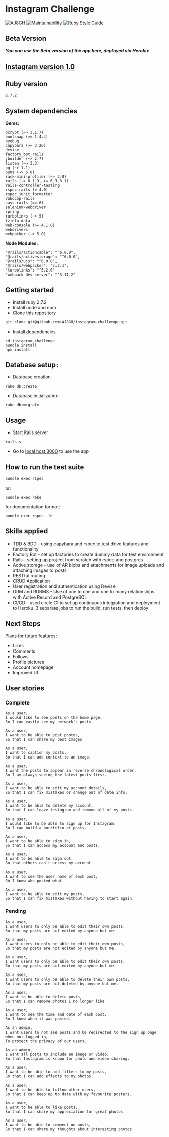 Instagram Challenge
===================

[![AJ8GH](https://circleci.com/gh/AJ8GH/instagram-challenge.svg?style=shield)](https://app.circleci.com/pipelines/github/AJ8GH/instagram-challenge) [![Maintainability](https://api.codeclimate.com/v1/badges/d23f2ca8298800936b52/maintainability)](https://codeclimate.com/github/AJ8GH/instagram-challenge/maintainability) [![Ruby Style Guide](https://img.shields.io/badge/code_style-rubocop-brightgreen.svg)](https://github.com/rubocop/rubocop)

## Beta Version

***You can use the Beta version of the app here, deployed via Heroku:***

[Instagram version 1.0](https://salty-tor-38248.herokuapp.com/)
---------------------------------------------------

## Ruby version

`2.7.2`

## System dependencies

**Gems:**

```
bcrypt (~> 3.1.7)
bootsnap (>= 1.4.4)
byebug
capybara (>= 3.26)
devise
factory_bot_rails
jbuilder (~> 2.7)
listen (~> 3.3)
pg (~> 1.1)
puma (~> 5.0)
rack-mini-profiler (~> 2.0)
rails (~> 6.1.3, >= 6.1.3.1)
rails-controller-testing
rspec-rails (= 4.0)
rspec_junit_formatter
rubocop-rails
sass-rails (>= 6)
selenium-webdriver
spring
turbolinks (~> 5)
tzinfo-data
web-console (>= 4.1.0)
webdrivers
webpacker (~> 5.0)
```

**Node Modules:**

```
"@rails/actioncable": "^6.0.0",
"@rails/activestorage": "^6.0.0",
"@rails/ujs": "^6.0.0",
"@rails/webpacker": "5.2.1",
"turbolinks": "^5.2.0"
"webpack-dev-server": "^3.11.2"
```

## Getting started

* Install ruby 2.7.2
* Install node and npm
* Clone this repository

```shell
git clone git@github.com:AJ8GH/instagram-challenge.git
```

* Install dependencies

```shell
cd instagram-challenge
bundle install
npm install
```

## Database setup:

* Database creation
```shell
rake db:create
```

* Database initialization
```shell
rake db:migrate
```

## Usage

* Start Rails server

```shell
rails s
```

* Go to [local host 3000](http://localhost:3000/) to use the app


## How to run the test suite

```shell
bundle exec rspec
```

or:
```shell
bundle exec rake
```

for documentation format:
```shell
bundle exec rspec -fd
```

## Skills applied

* TDD & BDD - using capybara and rspec to test drive features and functionality
* Factory Bot - set up factories to create dummy data for test environment
* Rails - setting up project from scratch with rspec and postgres
* Active storage - use of AR blobs and attachments for image uploads and attaching images to posts
* RESTful routing
* CRUD Application
* User registration and authentication using Devise
* ORM and RDBMS - Use of one to one and one to many relationships with Active Record and PostgreSQL
* CI/CD - used circle CI to set up continuous integration and deployment to Heroku. 3 separate jobs to run the build, run tests, then deploy

## Next Steps

Plans for future features:

* Likes
* Comments
* Follows
* Profile pictures
* Account homepage
* Improved UI

## User stories

### Complete
```
As a user,
I would like to see posts on the home page,
So I can easily see my network's posts.

As a user,
I want to be able to post photos,
So that I can share my best images

As a user,
I want to caption my posts,
So that I can add context to an image.

As a user,
I want the posts to appear in reverse chronological order,
So I am always seeing the latest posts first.

As a user,
I want to be able to edit my account details,
So that I can fix mistakes or change out of date info.

As a user,
I want to be able to delete my account,
So that I can leave instagram and remove all of my posts.

As a user,
I would like to be able to sign up for Instagram,
So I can build a portfolio of posts.

As a user,
I want to be able to sign in,
So that I can access my account and posts.

As a user,
I want to be able to sign out,
So that others can't access my account.

As a user,
I want to see the user name of each post,
So I know who posted what.

As a user,
I want to be able to edit my posts,
So that I can fix mistakes without having to start again.
```

### Pending
```
As a user,
I want users to only be able to edit their own posts,
So that my posts are not edited by anyone but me.

As a user,
I want users to only be able to edit their own posts,
So that my posts are not edited by anyone but me.

As a user,
I want users to only be able to edit their own posts,
So that my posts are not edited by anyone but me.

As a user,
I want users to only be able to delete their own posts,
So that my posts are not deleted by anyone but me.

As a user,
I want to be able to delete posts,
So that I can remove photos I no longer like

As a user,
I want to see the time and date of each post,
So I know when it was posted.

As an admin,
I want users to not see posts and be redirected to the sign up page when not logged in,
To protect the privacy of our users.

As an admin,
I want all posts to include an image or video,
So that Instagram is known for photo and video sharing.

As a user,
I want to be able to add filters to my posts,
So that I can add effects to my photos.

As a user,
I want to be able to follow other users,
So that I can keep up to date with my favourite posters.

As a user,
I want to be able to like posts,
So that I can share my appreciation for great photos.

As a user,
I want to be able to comment on posts,
So that I can share my thoughts about interesting photos.
```
